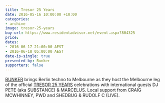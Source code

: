 ```yaml
---
title: Tresor 25 Years
date: 2016-05-16 10:00:00 +10:00
categories:
- archive
image: tresor-25-years
buy-url: https://www.residentadvisor.net/event.aspx?804325
price: 
dates:
- 2016-06-17 21:00:00 AEST
- 2016-06-18 05:00:00 AEST
date-is-single: true
presented-by: Bunker
supporters: false
---
```


[BUNKER](http://bunker-music.com/) brings Berlin techno to Melbourne as they host the Melbourne leg of the official [TRESOR 25 YEARS](http://bunker-music.com/event/bunker-presents-tresor-25-years-june-2016/) celebrations with international guests DJ PETE (aka SUBSTANCE) & MARCELUS. Local support from CRAIG MCWHINNEY, PWD and SHEDBUG & RUDOLF C (LIVE).
